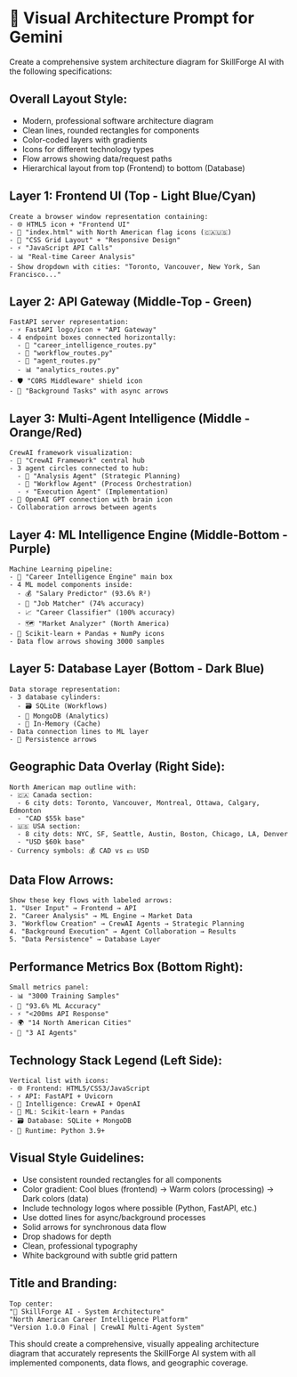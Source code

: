 # 🎨 **Visual Architecture Prompt for Gemini**

Create a comprehensive system architecture diagram for SkillForge AI with the following specifications:

## **Overall Layout Style:**
- Modern, professional software architecture diagram
- Clean lines, rounded rectangles for components
- Color-coded layers with gradients
- Icons for different technology types
- Flow arrows showing data/request paths
- Hierarchical layout from top (Frontend) to bottom (Database)

## **Layer 1: Frontend UI (Top - Light Blue/Cyan)**
```
Create a browser window representation containing:
- 🌐 HTML5 icon + "Frontend UI"
- 📱 "index.html" with North American flag icons (🇨🇦🇺🇸)
- 🎨 "CSS Grid Layout" + "Responsive Design"
- ⚡ "JavaScript API Calls"
- 📊 "Real-time Career Analysis"
- Show dropdown with cities: "Toronto, Vancouver, New York, San Francisco..."
```

## **Layer 2: API Gateway (Middle-Top - Green)**
```
FastAPI server representation:
- ⚡ FastAPI logo/icon + "API Gateway"
- 4 endpoint boxes connected horizontally:
  - 🔌 "career_intelligence_routes.py"
  - 🔄 "workflow_routes.py" 
  - 🤖 "agent_routes.py"
  - 📊 "analytics_routes.py"
- 🛡️ "CORS Middleware" shield icon
- 🔄 "Background Tasks" with async arrows
```

## **Layer 3: Multi-Agent Intelligence (Middle - Orange/Red)**
```
CrewAI framework visualization:
- 🏢 "CrewAI Framework" central hub
- 3 agent circles connected to hub:
  - 🤖 "Analysis Agent" (Strategic Planning)
  - 🔄 "Workflow Agent" (Process Orchestration)  
  - ⚡ "Execution Agent" (Implementation)
- 🧠 OpenAI GPT connection with brain icon
- Collaboration arrows between agents
```

## **Layer 4: ML Intelligence Engine (Middle-Bottom - Purple)**
```
Machine Learning pipeline:
- 🎯 "Career Intelligence Engine" main box
- 4 ML model components inside:
  - 💰 "Salary Predictor" (93.6% R²)
  - 🎯 "Job Matcher" (74% accuracy)
  - 📈 "Career Classifier" (100% accuracy)
  - 🗺️ "Market Analyzer" (North America)
- 🔬 Scikit-learn + Pandas + NumPy icons
- Data flow arrows showing 3000 samples
```

## **Layer 5: Database Layer (Bottom - Dark Blue)**
```
Data storage representation:
- 3 database cylinders:
  - 🗃️ SQLite (Workflows)
  - 🍃 MongoDB (Analytics)
  - 💾 In-Memory (Cache)
- Data connection lines to ML layer
- 🔄 Persistence arrows
```

## **Geographic Data Overlay (Right Side):**
```
North American map outline with:
- 🇨🇦 Canada section:
  - 6 city dots: Toronto, Vancouver, Montreal, Ottawa, Calgary, Edmonton
  - "CAD $55k base"
- 🇺🇸 USA section:
  - 8 city dots: NYC, SF, Seattle, Austin, Boston, Chicago, LA, Denver
  - "USD $60k base"
- Currency symbols: 💰 CAD vs 💵 USD
```

## **Data Flow Arrows:**
```
Show these key flows with labeled arrows:
1. "User Input" → Frontend → API
2. "Career Analysis" → ML Engine → Market Data
3. "Workflow Creation" → CrewAI Agents → Strategic Planning
4. "Background Execution" → Agent Collaboration → Results
5. "Data Persistence" → Database Layer
```

## **Performance Metrics Box (Bottom Right):**
```
Small metrics panel:
- 📊 "3000 Training Samples"
- 🎯 "93.6% ML Accuracy" 
- ⚡ "<200ms API Response"
- 🌍 "14 North American Cities"
- 🤖 "3 AI Agents"
```

## **Technology Stack Legend (Left Side):**
```
Vertical list with icons:
- 🌐 Frontend: HTML5/CSS3/JavaScript
- ⚡ API: FastAPI + Uvicorn  
- 🤖 Intelligence: CrewAI + OpenAI
- 🔬 ML: Scikit-learn + Pandas
- 🗃️ Database: SQLite + MongoDB
- 🐍 Runtime: Python 3.9+
```

## **Visual Style Guidelines:**
- Use consistent rounded rectangles for all components
- Color gradient: Cool blues (frontend) → Warm colors (processing) → Dark colors (data)
- Include technology logos where possible (Python, FastAPI, etc.)
- Use dotted lines for async/background processes
- Solid arrows for synchronous data flow
- Drop shadows for depth
- Clean, professional typography
- White background with subtle grid pattern

## **Title and Branding:**
```
Top center:
"🚀 SkillForge AI - System Architecture"
"North American Career Intelligence Platform"
"Version 1.0.0 Final | CrewAI Multi-Agent System"
```

This should create a comprehensive, visually appealing architecture diagram that accurately represents the SkillForge AI system with all implemented components, data flows, and geographic coverage.

